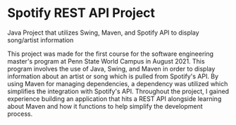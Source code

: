 # Spotify REST API Project
Java Project that utilizes Swing, Maven, and Spotify API to display song/artist information

This project was made for the first course for the software engineering master's program at Penn State World Campus in August 2021. 
This program involves the use of Java, Swing, and Maven in order to display information about an artist or song which is pulled
from Spotify's API. By using Maven for managing dependencies, a dependency was utilized which simplifies the integration with Spotify's
API. Throughout the project, I gained experience building an application that hits a REST API alongside learning about Maven and how it 
functions to help simplify the development process.
